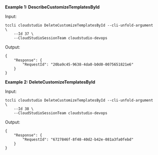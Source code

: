 **Example 1: DescribeCustomizeTemplatesById**



Input: 

```
tccli cloudstudio DeleteCustomizeTemplatesById --cli-unfold-argument  \
    --Id 37 \
    --CloudStudioSessionTeam cloudstudio-devops
```

Output: 
```
{
    "Response": {
        "RequestId": "20ba9c45-9638-4da0-b0d0-0075651821e6"
    }
}
```

**Example 2: DeleteCustomizeTemplatesById**



Input: 

```
tccli cloudstudio DeleteCustomizeTemplatesById --cli-unfold-argument  \
    --Id 38 \
    --CloudStudioSessionTeam cloudstudio-devops
```

Output: 
```
{
    "Response": {
        "RequestId": "6727846f-8f48-40d2-b42e-081a3fa0febd"
    }
}
```

